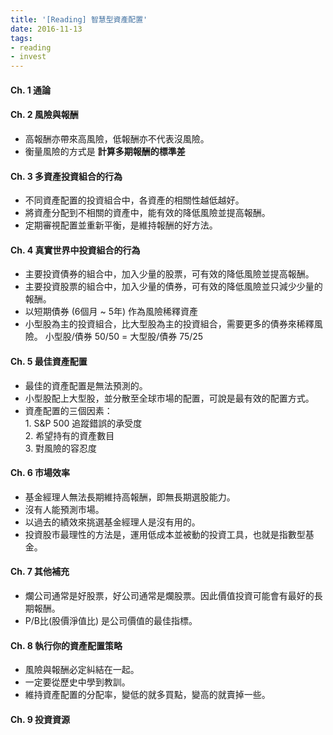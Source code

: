 ```yaml
---
title: '[Reading] 智慧型資產配置'
date: 2016-11-13 
tags:
- reading
- invest
---
```

#### Ch. 1 通論

#### Ch. 2 風險與報酬

*   高報酬亦帶來高風險，低報酬亦不代表沒風險。
*   衡量風險的方式是 **計算多期報酬的標準差**

#### Ch. 3 多資產投資組合的行為

*   不同資產配置的投資組合中，各資產的相關性越低越好。
*   將資產分配到不相關的資產中，能有效的降低風險並提高報酬。
*   定期審視配置並重新平衡，是維持報酬的好方法。

#### Ch. 4 真實世界中投資組合的行為

*   主要投資債券的組合中，加入少量的股票，可有效的降低風險並提高報酬。
*   主要投資股票的組合中，加入少量的債券，可有效的降低風險並只減少少量的報酬。
*   以短期債券 (6個月 ~ 5年) 作為風險稀釋資產
*   小型股為主的投資組合，比大型股為主的投資組合，需要更多的債券來稀釋風險。 小型股/債券 50/50 = 大型股/債券 75/25

#### Ch. 5 最佳資產配置

*   最佳的資產配置是無法預測的。
*   小型股配上大型股，並分散至全球市場的配置，可說是最有效的配置方式。
*   資產配置的三個因素：  
    1\. S&P 500 追蹤錯誤的承受度  
    2\. 希望持有的資產數目  
    3\. 對風險的容忍度

#### Ch. 6 市場效率

*   基金經理人無法長期維持高報酬，即無長期選股能力。
*   沒有人能預測市場。
*   以過去的績效來挑選基金經理人是沒有用的。
*   投資股市最理性的方法是，運用低成本並被動的投資工具，也就是指數型基金。

#### Ch. 7 其他補充

*   爛公司通常是好股票，好公司通常是爛股票。因此價值投資可能會有最好的長期報酬。
*   P/B比(股價淨值比) 是公司價值的最佳指標。

#### Ch. 8 執行你的資產配置策略

*   風險與報酬必定糾結在一起。
*   一定要從歷史中學到教訓。
*   維持資產配置的分配率，變低的就多買點，變高的就賣掉一些。

#### Ch. 9 投資資源